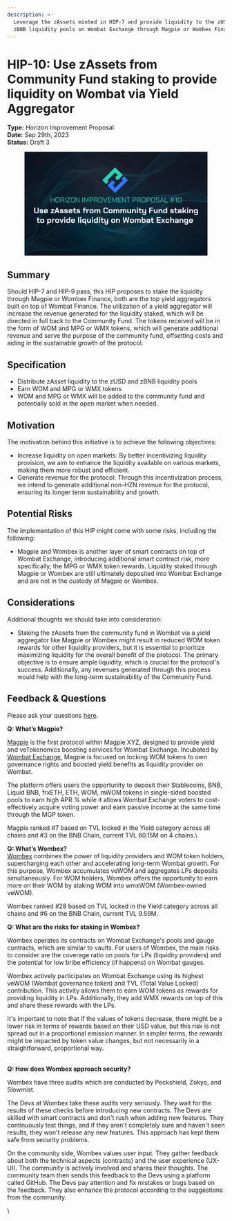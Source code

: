 ```yaml
---
description: >-
  Leverage the zAssets minted in HIP-7 and provide liquidity to the zUSD and
  zBNB liquidity pools on Wombat Exchange through Magpie or Wombex Finance.
---
```


# HIP-10: Use zAssets from Community Fund staking to provide liquidity on Wombat  via Yield Aggregator

**Type:** Horizon Improvement Proposal \
**Date:** Sep 29th, 2023\
**Status:** Draft 3

<figure><img src="../../../.gitbook/assets/4.png" alt=""><figcaption></figcaption></figure>

## Summary

Should HIP-7 and HIP-9 pass, this HIP proposes to stake the liquidity through Magpie or Wombex Finance,  both are the top yield aggregators built on top of Wombat Finance. The utilization of a yield aggregator will increase the revenue generated for the liquidity staked, which will be directed in full back to the Community Fund. The tokens received will be in the form of WOM and MPG or WMX tokens, which will generate additional revenue and serve the purpose of the community fund, offsetting costs and aiding in the sustainable growth of the protocol.

## Specification

* Distribute zAsset liquidity to the zUSD and zBNB liquidity pools&#x20;
* Earn WOM and MPG or WMX tokens
* WOM and MPG or WMX will be added to the community fund and potentially sold in the open market when needed.

## Motivation

The motivation behind this initiative is to achieve the following objectives:

* Increase liquidity on open markets: By better incentivizing liquidity provision, we aim to enhance the liquidity available on various markets, making them more robust and efficient.
* Generate revenue for the protocol: Through this incentivization process, we intend to generate additional non-HZN revenue for the protocol, ensuring its longer term sustainability and growth.

## Potential Risks

The implementation of this HIP might come with some risks, including the following:

* Magpie and Wombex is another layer of smart contracts on top of Wombat Exchange, introducing additional smart contract risk, more specifically, the MPG or WMX token rewards. Liquidity staked through Magpie or Wombex are still ultimately deposited into Wombat Exchange and are not in the custody of Magpie or Wombex.

## Considerations

Additional thoughts we should take into consideration:

*   Staking the zAssets from the community fund in Wombat via a yield aggregator like Magpie or Wombex might result in reduced WOM token rewards for other liquidity providers, but it is essential to prioritize maximizing liquidity for the overall benefit of the protocol. The primary objective is to ensure ample liquidity, which is crucial for the protocol's success. Additionally, any revenues generated through this process would help with the long-term sustainability of the Community Fund.





## Feedback & Questions

Please ask your questions [here](https://t.me/HorizonProtocol).

**Q: What’s Magpie?**[ ](http://wombex.exchange)

[Magpie](https://www.magpiexyz.io/) is the first protocol within Magpie XYZ, designed to provide yield and veTokenomics boosting services for Wombat Exchange. Incubated by[ Wombat Exchange](https://www.wombat.exchange), Magpie is focused on locking WOM tokens to own governance rights and boosted yield benefits as liquidity provider on Wombat.

The platform offers users the opportunity to deposit their Stablecoins, BNB, Liquid BNB, frxETH, ETH, WOM, mWOM tokens in single-sided boosted pools to earn high APR % while it allows Wombat Exchange voters to cost-effectively acquire voting power and earn passive income at the same time through the MGP token.

Magpie ranked #7 based on TVL locked in the Yield category across all chains and #3 on the BNB Chain, current TVL 60.15M on 4 chains.\


**Q: What’s Wombex?**\
[Wombex](http://wombex.exchange) combines the power of liquidity providers and WOM token holders, supercharging each other and accelerating long-term Wombat growth. For this purpose, Wombex accumulates veWOM and aggregates LPs deposits simultaneously. For WOM holders, Wombex offers the opportunity to earn more on their WOM by staking WOM into wmxWOM (Wombex-owned veWOM).

Wombex ranked #28 based on TVL locked in the Yield category across all chains and #6 on the BNB Chain, current TVL 9.59M.



**Q: What are the risks for staking in Wombex?**

Wombex operates its contracts on Wombat Exchange's pools and gauge contracts, which are similar to vaults. For users of Wombex, the main risks to consider are the coverage ratio on pools for LPs (liquidity providers) and the potential for low bribe efficiency (if happens) on Wombat gauges.

Wombex actively participates on Wombat Exchange using its highest veWOM (Wombat governance token) and TVL (Total Value Locked) contribution. This activity allows them to earn WOM tokens as rewards for providing liquidity in LPs. Additionally, they add WMX rewards on top of this and share these rewards with the LPs.

It's important to note that if the values of tokens decrease, there might be a lower risk in terms of rewards based on their USD value, but this risk is not spread out in a proportional emission manner. In simpler terms, the rewards might be impacted by token value changes, but not necessarily in a straightforward, proportional way.

\
**Q: How does Wombex approach security?**

Wombex have three audits which are conducted by Peckshield, Zokyo, and Slowmist.&#x20;

The Devs at Wombex take these audits very seriously. They wait for the results of these checks before introducing new contracts. The Devs are skilled with smart contracts and don't rush when adding new features. They continuously test things, and if they aren't completely sure and haven't seen results, they won't release any new features. This approach has kept them safe from security problems.

On the community side, Wombex values user input. They gather feedback about both the technical aspects (contracts) and the user experience (UX-UI). The community is actively involved and shares their thoughts. The community team then sends this feedback to the Devs using a platform called GitHub. The Devs pay attention and fix mistakes or bugs based on the feedback. They also enhance the protocol according to the suggestions from the community.

\
